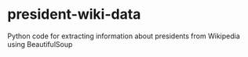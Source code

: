 # president-wiki-data

Python code for extracting information about presidents from Wikipedia using BeautifulSoup